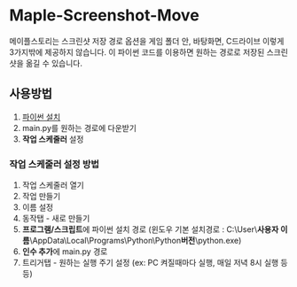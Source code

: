 # Maple-Screenshot-Move
메이플스토리는 스크린샷 저장 경로 옵션을 게임 폴더 안, 바탕화면, C드라이브 이렇게 3가지밖에 제공하지 않습니다. 
이 파이썬 코드를 이용하면 원하는 경로로 저장된 스크린샷을 옮길 수 있습니다.

## 사용방법
1. [파이썬 설치](https://www.python.org/)
1. main.py를 원하는 경로에 다운받기
1. **작업 스케줄러** 설정

### 작업 스케줄러 설정 방법
1. 작업 스케줄러 열기
1. 작업 만들기
1. 이름 설정
1. 동작탭 - 새로 만들기
1. **프로그램/스크립트**에 파이썬 설치 경로 (윈도우 기본 설치경로 : C:\User\\**사용자 이름**\AppData\Local\Programs\Python\Python**버전**\python.exe)
1. **인수 추가**에 main.py 경로
1. 트리거탭 - 원하는 실행 주기 설정 (ex: PC 켜질때마다 실행, 매일 저녁 8시 실행 등등)
 
